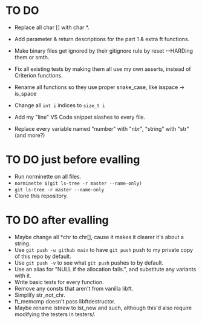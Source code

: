 # TO DO
* Replace all char [] with char *.

* Add parameter & return descriptions for the part 1 & extra ft functions.
* Make binary files get ignored by their gitignore rule by reset --HARDing them or smth.
* Fix all existing tests by making them all use my own asserts, instead of Criterion functions.
* Rename all functions so they use proper snake_case, like isspace -> is_space
* Change all `int i` indices to `size_t i`
* Add my "line" VS Code snippet slashes to every file.
* Replace every variable named "number" with "nbr", "string" with "str" (and more?)


# TO DO just before evalling
* Run norminette on all files.
* `norminette $(git ls-tree -r master --name-only)`
* `git ls-tree -r master --name-only`
* Clone this repository.


# TO DO after evalling
* Maybe change all *chr to chr[], cause it makes it clearer it's about a string.
* Use `git push -u github main` to have `git push` push to my private copy of this repo by default.
* Use `git push -v` to see what `git push` pushes to by default.
* Use an alias for "NULL if the allocation fails.", and substitute any variants with it.
* Write basic tests for every function.
* Remove any consts that aren't from vanilla libft.
* Simplify str_not_chr.
* ft_memcmp doesn't pass libftdestructor.
* Maybe rename lstnew to lst_new and such, although this'd also require modifying the testers in testers/.
